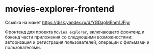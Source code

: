 # movies-explorer-frontend

Ссылка на макет https://disk.yandex.ru/d/YGDagMEnm1JFjw

Фронтенд для проекта `Movies explorer`, включающего фронтенд и бэкенд части приложения со следующими возможностями: авторизация и регистрация пользователей, операции с фильмами и пользователями. 